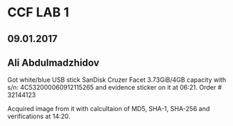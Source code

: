 # CCF LAB 1

## 09.01.2017

## Ali Abdulmadzhidov

Got white/blue USB stick SanDisk Cruzer Facet 3.73GiB/4GB capacity with s/n: 4C532000060912115265 and evidence sticker on it at 06:21. Order # 32144123 

Acquired image from it with calcultaion of MD5, SHA-1, SHA-256 and verifications at 14:20.